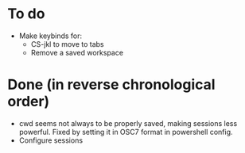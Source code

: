 # To do

- Make keybinds for:
  - CS-jkl to move to tabs
  - Remove a saved workspace

# Done (in reverse chronological order)

- cwd seems not always to be properly saved, making sessions less powerful. Fixed by setting it in OSC7 format in powershell config.
- Configure sessions
